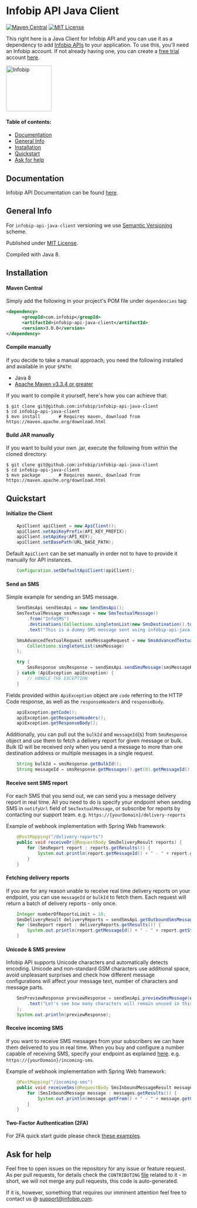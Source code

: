 # Infobip API Java Client

[![Maven Central](https://img.shields.io/maven-central/v/com.infobip/infobip-api-java-client.svg?label=Maven%20Central)](https://search.maven.org/search?q=g:%22com.infobip%22%20AND%20a:%22infobip-api-java-client%22)
[![MIT License](https://img.shields.io/badge/License-MIT-yellow.svg)](https://opensource.org/licenses/MIT)

This right here is a Java Client for Infobip API and you can use it as a dependency to add [Infobip APIs][apidocs] to your application.
To use this, you'll need an Infobip account. If not already having one, you can create a [free trial][freetrial] account [here][signup].

<img src="https://udesigncss.com/wp-content/uploads/2020/01/Infobip-logo-transparent.png" height="124px" alt="Infobip" />

#### Table of contents:
* [Documentation](#documentation)
* [General Info](#general-info)
* [Installation](#installation)
* [Quickstart](#quickstart)
* [Ask for help](#ask-for-help)

## Documentation

Infobip API Documentation can be found [here][apidocs].

## General Info
For `infobip-api-java-client` versioning we use [Semantic Versioning][semver] scheme.

Published under [MIT License][license].

Compiled with Java 8.

## Installation

#### Maven Central
Simply add the following in your project's POM file under `dependencies` tag:
```xml
<dependency>
      <groupId>com.infobip</groupId>
      <artifactId>infobip-api-java-client</artifactId>
      <version>3.0.0</version>
</dependency>
```

#### Compile manually
If you decide to take a manual approach, you need the following installed and available in your `$PATH`:
- Java 8
- [Apache Maven v3.3.4 or greater](https://maven.apache.org/download.cgi)

If you want to compile it yourself, here's how you can achieve that:

    $ git clone git@github.com:infobip/infobip-api-java-client
    $ cd infobip-api-java-client
    $ mvn install       # Requires maven, download from https://maven.apache.org/download.html

#### Build JAR manually
If you want to build your own .jar, execute the following from within the cloned directory:

    $ git clone git@github.com:infobip/infobip-api-java-client
    $ cd infobip-api-java-client
    $ mvn package       # Requires maven, download from https://maven.apache.org/download.html

## Quickstart

#### Initialize the Client

```java
    ApiClient apiClient = new ApiClient();
    apiClient.setApiKeyPrefix(API_KEY_PREFIX);
    apiClient.setApiKey(API_KEY);
    apiClient.setBasePath(URL_BASE_PATH);
```

Default `ApiClient` can be set manually in order not to have to provide it manually for API instances.

```java
    Configuration.setDefaultApiClient(apiClient);
```

#### Send an SMS
Simple example for sending an SMS message.

```java
    SendSmsApi sendSmsApi = new SendSmsApi();
    SmsTextualMessage smsMessage = new SmsTextualMessage()
        .from("InfoSMS")
        .destinations(Collections.singletonList(new SmsDestination().to("41793026727")))
        .text("This is a dummy SMS message sent using infobip-api-java-client");

    SmsAdvancedTextualRequest smsMessageRequest = new SmsAdvancedTextualRequest().messages(
        Collections.singletonList(smsMessage)
    );
```
```java
    try {
        SmsResponse smsResponse = sendSmsApi.sendSmsMessage(smsMessageRequest);
    } catch (ApiException apiException) {
        // HANDLE THE EXCEPTION
    }
```

Fields provided within `ApiException` object are `code` referring to the HTTP Code response, as well as the `responseHeaders` and `responseBody`.

```java
    apiException.getCode();
    apiException.getResponseHeaders();
    apiException.getResponseBody();
```

Additionally, you can pull out the `bulkId` and `messageId`(s) from `SmsResponse` object and use them to fetch a delivery report for given message or bulk.
Bulk ID will be received only when you send a message to more than one destination address or multiple messages in a single request.

```java
    String bulkId = smsResponse.getBulkId();
    String messageId = smsResponse.getMessages().get(0).getMessageId();
```

#### Receive sent SMS report
For each SMS that you send out, we can send you a message delivery report in real time. All you need to do is specify your endpoint when sending SMS in `notifyUrl` field of `SmsTextualMessage`, or subscribe for reports by contacting our support team.
e.g. `https://{yourDomain}/delivery-reports`

Example of webhook implementation with Spring Web framework:

```java
    @PostMapping("/delivery-reports")
    public void receiveDr(@RequestBody SmsDeliveryResult reports) {
        for (SmsReport report : reports.getResults()) {
            System.out.println(report.getMessageId() + " - " + report.getStatus());
        }
    }
```

#### Fetching delivery reports
If you are for any reason unable to receive real time delivery reports on your endpoint, you can use `messageId` or `bulkId` to fetch them.
Each request will return a batch of delivery reports - only once.

```java
    Integer numberOfReportsLimit = 10;
    SmsDeliveryResult deliveryReports = sendSmsApi.getOutboundSmsMessageDeliveryReports(bulkId, messageId, numberOfReportsLimit);
    for (SmsReport report : deliveryReports.getResults()) {
        System.out.println(report.getMessageId() + " - " + report.getStatus());
    }
```

#### Unicode & SMS preview
Infobip API supports Unicode characters and automatically detects encoding. Unicode and non-standard GSM characters use additional space, avoid unpleasant surprises and check how different message configurations will affect your message text, number of characters and message parts.

```java
    SmsPreviewResponse previewResponse = sendSmsApi.previewSmsMessage(new SmsPreviewRequest()
        .text("Let's see how many characters will remain unused in this message.")
    );
    System.out.println(previewResponse);
```

#### Receive incoming SMS
If you want to receive SMS messages from your subscribers we can have them delivered to you in real time. When you buy and configure a number capable of receiving SMS, specify your endpoint as explained [here](https://www.infobip.com/docs/api#channels/sms/receive-inbound-sms-messages).
e.g. `https://{yourDomain}/incoming-sms`.

Example of webhook implementation with Spring Web framework:

```java
    @PostMapping("/incoming-sms")
    public void receiveSms(@RequestBody SmsInboundMessageResult messages) {
        for (SmsInboundMessage message : messages.getResults()) {
            System.out.println(message.getFrom() + " - " + message.getCleanText());
        }
    }
```
#### Two-Factor Authentication (2FA)
For 2FA quick start guide please check [these examples](two-factor-authentication.md).

## Ask for help

Feel free to open issues on the repository for any issue or feature request. As per pull requests, for details check the `CONTRIBUTING` [file][contributing] related to it - in short, we will not merge any pull requests, this code is auto-generated.

If it is, however, something that requires our imminent attention feel free to contact us @ [support@infobip.com](mailto:support@infobip.com).

[apidocs]: https://www.infobip.com/docs/api
[freetrial]: https://www.infobip.com/docs/freetrial
[signup]: https://www.infobip.com/signup
[semver]: https://semver.org
[license]: LICENSE
[contributing]: CONTRIBUTING.md
